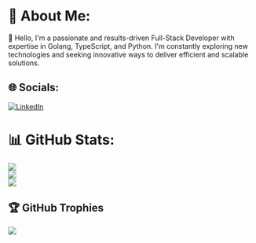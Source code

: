 # 💫 About Me:
👋 Hello, I'm a passionate and results-driven Full-Stack Developer with expertise in Golang, TypeScript, and Python. I'm constantly exploring new technologies and seeking innovative ways to deliver efficient and scalable solutions.


## 🌐 Socials:
[![LinkedIn](https://img.shields.io/badge/LinkedIn-%230077B5.svg?logo=linkedin&logoColor=white)](https://linkedin.com/in/kailash-bisht) 


# 📊 GitHub Stats:
![](https://github-readme-stats.vercel.app/api?username=K-A-I-L-A-S-H&theme=monokai&hide_border=true&include_all_commits=false&count_private=true)<br/>
![](https://github-readme-streak-stats.herokuapp.com/?user=K-A-I-L-A-S-H&theme=monokai&hide_border=true)<br/>
![](https://github-readme-stats.vercel.app/api/top-langs/?username=K-A-I-L-A-S-H&theme=monokai&hide_border=true&include_all_commits=false&count_private=true&layout=compact)

## 🏆 GitHub Trophies
![](https://github-profile-trophy.vercel.app/?username=K-A-I-L-A-S-H&theme=radical&no-frame=true&no-bg=true&margin-w=4)

<!-- Proudly created with GPRM ( https://gprm.itsvg.in ) -->
